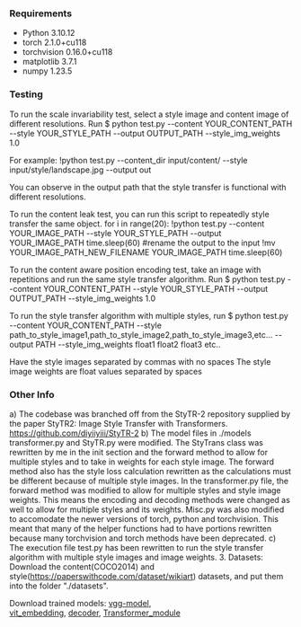 ### Requirements
* Python 3.10.12
* torch 2.1.0+cu118
* torchvision 0.16.0+cu118
* matplotlib 3.7.1
* numpy 1.23.5

### Testing 
To run the scale invariability test, select a style image and content image of different resolutions.
Run
$ python test.py --content YOUR_CONTENT_PATH --style YOUR_STYLE_PATH --output OUTPUT_PATH --style_img_weights 1.0

For example: !python test.py --content_dir input/content/ --style input/style/landscape.jpg --output out

You can observe in the output path that the style transfer is functional with different resolutions.

To run the content leak test, you can run this script to repeatedly style transfer the same object.
for i in range(20):
    !python test.py --content YOUR_IMAGE_PATH --style YOUR_STYLE_PATH --output YOUR_IMAGE_PATH
    time.sleep(60)
    #rename the output to the input
    !mv YOUR_IMAGE_PATH_NEW_FILENAME YOUR_IMAGE_PATH
    time.sleep(60)

To run the content aware position encoding test, take an image with repetitions and run the same style transfer algorithm.
Run 
$ python test.py --content YOUR_CONTENT_PATH --style YOUR_STYLE_PATH --output OUTPUT_PATH --style_img_weights 1.0

To run the style transfer algorithm with multiple styles, run
$ python test.py --content YOUR_CONTENT_PATH --style path_to_style_image1,path_to_style_image2,path_to_style_image3,etc... --output PATH --style_img_weights float1 float2 float3 etc..

Have the style images separated by commas with no spaces
The style image weights are float values separated by spaces

### Other Info 
  a) The codebase was branched off from the StyTR-2 repository supplied by the paper StyTR2: Image Style Transfer with Transformers. https://github.com/diyiiyiii/StyTR-2
  b) The model files in ./models transformer.py and StyTR.py were modified. The StyTrans class was rewritten by me in the init section and the forward method to allow for multiple styles
and to take in weights for each style image. The forward method also has the style loss calculation rewritten as the calculations must be different because of multiple style images.
In the transformer.py file, the forward method was modified to allow for multiple styles and style image weights. This means the encoding and decoding methods were changed as well to allow for multiple styles and
its weights. Misc.py was also modified to accomodate the newer versions of torch, python and torchvision. This meant that many of the helper functions had to have portions rewritten because many 
torchvision and torch methods have been deprecated.
  c) The execution file test.py has been rewritten to run the style transfer algorithm with multiple style images and image weights.
3. Datasets: Download the content(COCO2014) and style(https://paperswithcode.com/dataset/wikiart) datasets, and put them into the folder "./datasets".

Download trained models: [vgg-model](https://drive.google.com/file/d/1BinnwM5AmIcVubr16tPTqxMjUCE8iu5M/view?usp=sharing),  
[vit_embedding](https://drive.google.com/file/d/1C3xzTOWx8dUXXybxZwmjijZN8SrC3e4B/view?usp=sharing), 
[decoder](https://drive.google.com/file/d/1fIIVMTA_tPuaAAFtqizr6sd1XV7CX6F9/view?usp=sharing), [Transformer_module](https://drive.google.com/file/d/1dnobsaLeE889T_LncCkAA2RkqzwsfHYy/view?usp=sharing) 
